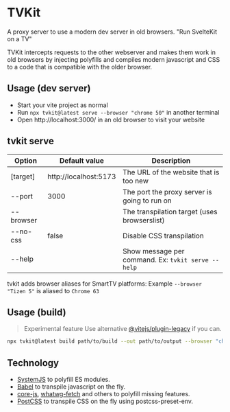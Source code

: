 # TVKit

A proxy server to use a modern dev server in old browsers.
"Run SvelteKit on a TV"

TVKit intercepts requests to the other webserver and makes them work in old browsers by injecting polyfills and compiles modern javascript and CSS to a code that is compatible with the older browser.

## Usage (dev server)

- Start your vite project as normal
- Run `npx tvkit@latest serve --browser "chrome 50"` in another terminal
- Open http://localhost:3000/ in an old browser to visit your website

## tvkit serve

| Option    | Default value         | Description                                        |
| --------- | --------------------- | -------------------------------------------------- |
| [target]  | http://localhost:5173 | The URL of the website that is too new             |
| --port    | 3000                  | The port the proxy server is going to run on       |
| --browser |                       | The transpilation target (uses browserslist)       |
| --no-css  | false                 | Disable CSS transpilation                          |
| --help    |                       | Show message per command. Ex: `tvkit serve --help` |

tvkit adds browser aliases for SmartTV platforms:
Example `--browser "Tizen 5"` is aliased to `Chrome 63`

## Usage (build)

> Experimental feature
> Use alternative [@vitejs/plugin-legacy](https://www.npmjs.com/package/@vitejs/plugin-legacy) if you can.

```sh
npx tvkit@latest build path/to/build --out path/to/output --browser "chrome 50"
```

## Technology

- [SystemJS](https://github.com/systemjs/systemjs) to polyfill ES modules.
- [Babel](https://babel.dev/) to transpile javascript on the fly.
- [core-js](https://github.com/zloirock/core-js), [whatwg-fetch](https://github.com/whatwg/fetch) and others to polyfill missing features.
- [PostCSS](https://postcss.org/) to transpile CSS on the fly using postcss-preset-env.
